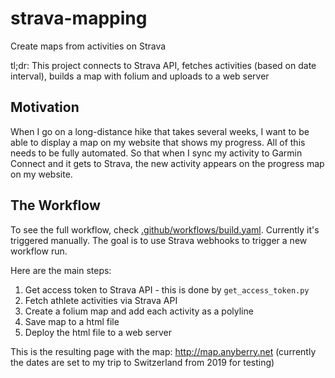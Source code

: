 # strava-mapping
Create maps from activities on Strava

tl;dr: This project connects to Strava API, fetches activities (based on date interval), builds a map with folium and uploads to a web server

## Motivation

When I go on a long-distance hike that takes several weeks, I want to be able to display a map on my website that shows my progress. All of this needs to
be fully automated. So that when I sync my activity to Garmin Connect
and it gets to Strava, the new activity appears on the progress map
on my website.

## The Workflow

To see the full workflow, check [.github/workflows/build.yaml](.github/workflows/build.yaml). Currently it's triggered manually. The goal is to use Strava webhooks to trigger a new workflow run.

Here are the main steps:

1. Get access token to Strava API - this is done by `get_access_token.py`
2. Fetch athlete activities via Strava API
3. Create a folium map and add each activity as a polyline
4. Save map to a html file
5. Deploy the html file to a web server

This is the resulting page with the map: http://map.anyberry.net (currently the dates are set to my trip to Switzerland from 2019 for testing)
